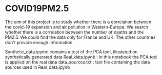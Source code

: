 # COVID19PM2.5
The aim of this project is to study whether there is a correlation between the covid-19 expansion and air pollution in Western-Europe. 
We search whether there is a correlation between the number of deaths and the PM2.5. 
We could find the data only for France and UK. The other countries don't provide enough information. 

Synthetic_data.ipynb: contains a test of the PCA tool, illustated on synthetically generated data
Real_data.ipynb     : in this notebook the PCA tool is applied on the real data
data_sources.txt    : text file containing the data sources used in Real_data.ipynb


